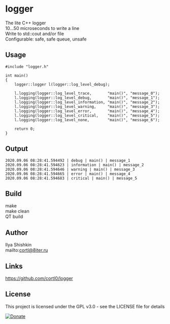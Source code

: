 # logger
The lite C++ logger  
10...50 microseconds to write a line  
Write to std::cout and/or file  
Configurable: safe, safe queue, unsafe

## Usage
```
#include "logger.h"

int main()
{
	logger::logger l(logger::log_level_debug);
	
	l.logging(logger::log_level_trace,       "main()", "message_0");
	l.logging(logger::log_level_debug,       "main()", "message_1");
	l.logging(logger::log_level_information, "main()", "message_2");
	l.logging(logger::log_level_warning,     "main()", "message_3");
	l.logging(logger::log_level_error,       "main()", "message_4");
	l.logging(logger::log_level_critical,    "main()", "message_5");
	l.logging(logger::log_level_none,        "main()", "message_6");
	
	return 0;
}
```

## Output
```
2020.09.06 08:28:41.594492 | debug | main() | message_1
2020.09.06 08:28:41.594623 | information | main() | message_2
2020.09.06 08:28:41.594646 | warning | main() | message_3
2020.09.06 08:28:41.594665 | error | main() | message_4
2020.09.06 08:28:41.594683 | critical | main() | message_5
```

## Build
make  
make clean  
QT build

## Author
Ilya Shishkin  
mailto:cortl@8iter.ru

## Links

https://github.com/cortl0/logger

## License
This project is licensed under the GPL v3.0 - see the LICENSE file for details

[![Donate](https://img.shields.io/badge/Donate-PayPal-green.svg)](https://www.paypal.com/cgi-bin/webscr?cmd=_s-xclick&hosted_button_id=DPXPWAL9BQD8Q)
